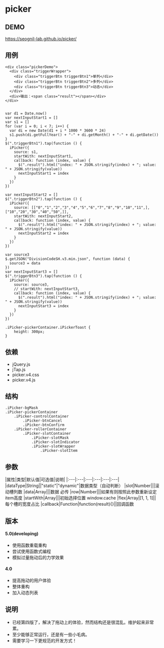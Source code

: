 # picker

## DEMO
https://seognil-lab.github.io/picker/

## 用例
```
<div class="pickerDemo">
  <div class="triggerWrapper">
    <div class="triggerBtn triggerBtn1">单列</div>
    <div class="triggerBtn triggerBtn2">多列</div>
    <div class="triggerBtn triggerBtn3">动态</div>
  </div>
  <div>输出：<span class="result"></span></div>
</div>
```
```

var d1 = Date.now()
var nextInputStart1 = []
var s1 = []
for (var i = 0; i < 7; i++) {
  var di = new Date(d1 + i * 1000 * 3600 * 24)
  s1.push(di.getFullYear() + "-" + di.getMonth() + "-" + di.getDate())
}
$(".triggerBtn1").tap(function () {
  iPicker({
    source: s1,
    startWith: nextInputStart1,
    callback: function (index, value) {
      $(".result").html("index: " + JSON.stringify(index) + "; value: " + JSON.stringify(value))
      nextInputStart1 = index
    }
  })
})

var nextInputStart2 = []
$(".triggerBtn2").tap(function () {
  iPicker({
    source: [["0","1","2","3","4","5","6","7","8","9","10","11",],["10","20","30","40","50",]],
    startWith: nextInputStart2,
    callback: function (index, value) {
      $(".result").html("index: " + JSON.stringify(index) + "; value: " + JSON.stringify(value))
      nextInputStart2 = index
    }
  })
})

var source3
$.getJSON("DivisionCodeSH.v3.min.json", function (data) {
  source3 = data
})
var nextInputStart3 = []
$(".triggerBtn3").tap(function () {
  iPicker({
    source: source3,
    // startWith: nextInputStart3,
    callback: function (index, value) {
      $(".result").html("index: " + JSON.stringify(index) + "; value: " + JSON.stringify(value))
      nextInputStart3 = index
    }
  })
})

```
```less
.iPicker-pickerContainer.iPickerToast {
	height: 300px;
}
```

## 依赖

* jQuery.js
* jTap.js
* picker.v4.css
* picker.v4.js

## 结构

```
.iPicker-bgMask
.iPicker-pickerContainer
	.iPicker-controlContainer
		.iPicker-btnCancel
		.iPicker-btnConfirm
	.iPicker-rollerContainer
		.iPicker-slotContainer
			.iPicker-slotMask
			.iPicker-slotIndicator
			.iPicker-slotWrapper
				.iPicker-slotItem
```

## 参数

|属性|类型|默认值|可选值|说明|
|:---|:---|:---|:---|:---|:---|
|dataType|String||"static"&#124;"dynamic"|数据类型（自动判断）
|slot|Number|||滚动槽列数
|data|Array|||数据 必传
|row|Number|||如果有则按照此参数重新设定item高度
|startWith|Array|||初始选择位置 window.cache
|flex|Array|[1, 1, 1]||每个槽的宽度占比
|callback|Function|function(result){}||回调函数

## 版本

#### 5.0(developing)
* 使用函数重载重构
* 尝试使用函数式编程
* 模拟过量拖动后的力学效果

#### 4.0
* 提高拖动的用户体验
* 整体重构
* 加入动态列表

## 说明
* 已经第四版了，解决了拖动上的体验，然而结构还是很混乱。维护起来非常累。
* 至少能够正常运行，还是有一些小毛病。
* 需要学习一下更规范的开发方式！

